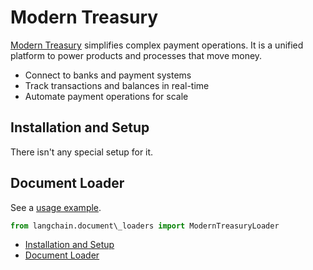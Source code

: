 # Modern Treasury

[Modern Treasury](https://www.moderntreasury.com/) simplifies complex payment operations. It is a unified platform to power products and processes that move money.

- Connect to banks and payment systems
- Track transactions and balances in real-time
- Automate payment operations for scale

## Installation and Setup[​](#installation-and-setup "Direct link to Installation and Setup")

There isn't any special setup for it.

## Document Loader[​](#document-loader "Direct link to Document Loader")

See a [usage example](/docs/integrations/document_loaders/modern_treasury).

```python
from langchain.document\_loaders import ModernTreasuryLoader  

```

- [Installation and Setup](#installation-and-setup)
- [Document Loader](#document-loader)
